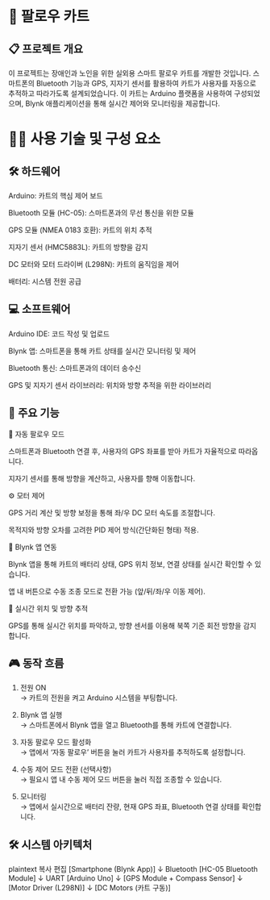 # 🛒 팔로우 카트

## 📋 프로젝트 개요
이 프로젝트는 장애인과 노인을 위한 실외용 스마트 팔로우 카트를 개발한 것입니다. 스마트폰의 Bluetooth 기능과 GPS, 지자기 센서를 활용하여 카트가 사용자를 자동으로 추적하고 따라가도록 설계되었습니다. 이 카트는 Arduino 플랫폼을 사용하여 구성되었으며, Blynk 애플리케이션을 통해 실시간 제어와 모니터링을 제공합니다.

# 🧑‍💻 사용 기술 및 구성 요소
## 🛠 하드웨어
Arduino: 카트의 핵심 제어 보드

Bluetooth 모듈 (HC-05): 스마트폰과의 무선 통신을 위한 모듈

GPS 모듈 (NMEA 0183 호환): 카트의 위치 추적

지자기 센서 (HMC5883L): 카트의 방향을 감지

DC 모터와 모터 드라이버 (L298N): 카트의 움직임을 제어

배터리: 시스템 전원 공급

## 💻 소프트웨어
Arduino IDE: 코드 작성 및 업로드

Blynk 앱: 스마트폰을 통해 카트 상태를 실시간 모니터링 및 제어

Bluetooth 통신: 스마트폰과의 데이터 송수신

GPS 및 지자기 센서 라이브러리: 위치와 방향 추적을 위한 라이브러리

## 🧭 주요 기능
🚶 자동 팔로우 모드  

스마트폰과 Bluetooth 연결 후, 사용자의 GPS 좌표를 받아 카트가 자율적으로 따라옵니다.

지자기 센서를 통해 방향을 계산하고, 사용자를 향해 이동합니다.

⚙️ 모터 제어  

GPS 거리 계산 및 방향 보정을 통해 좌/우 DC 모터 속도를 조절합니다.

목적지와 방향 오차를 고려한 PID 제어 방식(간단화된 형태) 적용.

📱 Blynk 앱 연동  

Blynk 앱을 통해 카트의 배터리 상태, GPS 위치 정보, 연결 상태를 실시간 확인할 수 있습니다.

앱 내 버튼으로 수동 조종 모드로 전환 가능 (앞/뒤/좌/우 이동 제어).

📍 실시간 위치 및 방향 추적  

GPS를 통해 실시간 위치를 파악하고, 방향 센서를 이용해 북쪽 기준 회전 방향을 감지합니다.

## 🎮 동작 흐름  
1. 전원 ON  
→ 카트의 전원을 켜고 Arduino 시스템을 부팅합니다.

2. Blynk 앱 실행  
→ 스마트폰에서 Blynk 앱을 열고 Bluetooth를 통해 카트에 연결합니다.

3. 자동 팔로우 모드 활성화  
→ 앱에서 ‘자동 팔로우’ 버튼을 눌러 카트가 사용자를 추적하도록 설정합니다.

4. 수동 제어 모드 전환 (선택사항)  
→ 필요시 앱 내 수동 제어 모드 버튼을 눌러 직접 조종할 수 있습니다.

5. 모니터링  
→ 앱에서 실시간으로 배터리 잔량, 현재 GPS 좌표, Bluetooth 연결 상태를 확인합니다.

## 🛠️ 시스템 아키텍처
plaintext
복사
편집
[Smartphone (Blynk App)]
          ↓ Bluetooth
[HC-05 Bluetooth Module]
          ↓ UART
[Arduino Uno]
          ↓
[GPS Module + Compass Sensor]
          ↓
[Motor Driver (L298N)]
          ↓
[DC Motors (카트 구동)]

